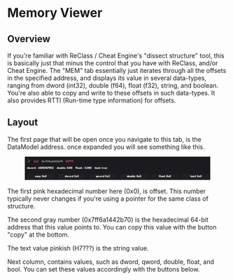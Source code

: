 # Memory Viewer

## Overview

If you're familiar with ReClass / Cheat Engine's "dissect structure" tool, this is basically just that minus the control that you have with ReClass, and/or Cheat Engine. The "MEM" tab essentially just iterates through all the offsets in the specified address, and displays its value in several data-types, ranging from dword (int32), double (f64), float (f32), string, and boolean. You're also able to copy and write to these offsets in such data-types. It also provides RTTI (Run-time type information) for offsets.&#x20;

## Layout

The first page that will be open once you navigate to this tab, is the DataModel address. once expanded you will see something like this.

<div align="left"><figure><img src="../.gitbook/assets/image (5).png" alt=""><figcaption></figcaption></figure></div>

The first pink hexadecimal number here (0x0), is offset. This number typically never changes if you're using a pointer for the same class of structure.

The second gray number (0x7ff6a1442b70) is the hexadecimal 64-bit address that this value points to. You can copy this value with the button "copy" at the bottom.

The text value pinkish (H7???) is the string value.

Next column, contains values, such as dword, qword, double, float, and bool. You can set these values accordingly with the buttons below.
